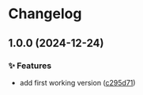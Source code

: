# Changelog

## 1.0.0 (2024-12-24)


### ✨ Features

* add first working version ([c295d71](https://github.com/Excoriate/terragrunt-labs/commit/c295d71551559e63255e80599b2e82333042a52f))
